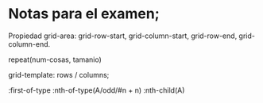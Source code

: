 # Notas para el examen;


Propiedad grid-area: grid-row-start, grid-column-start, grid-row-end, grid-column-end.

repeat(num-cosas, tamanio)

grid-template: rows / columns;


:first-of-type
:nth-of-type(A/odd/#n + n) 
:nth-child(A)